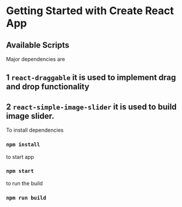 # Getting Started with Create React App


## Available Scripts

Major dependencies are 
## 1 `react-draggable` it is used to implement drag and drop functionality
## 2 `react-simple-image-slider` it is used to build image slider.

To install dependencies
### `npm install` 

to start app
### `npm start`

to run the build 
### `npm run build`
